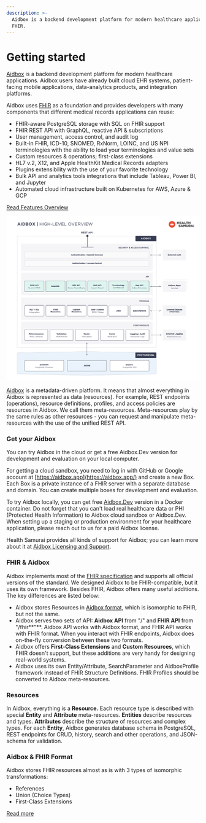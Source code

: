 ```yaml
---
description: >-
  Aidbox is a backend development platform for modern healthcare applications on
  FHIR.
---
```


# Getting started

[Aidbox](https://www.health-samurai.io/aidbox) is a backend development platform for modern healthcare applications. Aidbox users have already built cloud EHR systems, patient-facing mobile applications, data-analytics products, and integration platforms.

Aidbox uses [FHIR](https://www.hl7.org/fhir/overview.html) as a foundation and provides developers with many components that different medical records applications can reuse:

* FHIR-aware PostgreSQL storage with SQL on FHIR support
* FHIR REST API with GraphQL, reactive API & subscriptions
* User management, access control, and audit log
* Built-in FHIR, ICD-10, SNOMED, RxNorm, LOINC, and US NPI terminologies with the ability to load your terminologies and value sets
* Custom resources & operations; first-class extensions
* HL7 v.2, X12, and Apple HealthKit Medical Records adapters
* Plugins extensibility with the use of your favorite technology
* Bulk API and analytics tools integrations that include Tableau, Power BI, and Jupyter
* Automated cloud infrastructure built on Kubernetes for AWS, Azure & GCP

​[Read Features Overview](https://docs.aidbox.app/features)​

![](.gitbook/assets/1-aidbox.jpg)

​[Aidbox](https://www.health-samurai.io/aidbox) is a metadata-driven platform. It means that almost everything in Aidbox is represented as data \(resources\). For example, REST endpoints \(operations\), resource definitions, profiles, and access policies are resources in Aidbox. We call them meta-resources. Meta-resources play by the same rules as other resources - you can request and manipulate meta-resources with the use of the unified REST API.

### Get your Aidbox

You can try Aidbox in the cloud or get a free Aidbox.Dev version for development and evaluation on your local computer.

For getting a cloud sandbox, you need to log in with GitHub or Google account at [https://aidbox.app](https://aidbox.app/) and create a new Box. Each Box is a private instance of a FHIR server with a separate database and domain. You can create multiple boxes for development and evaluation.

To try Aidbox locally, you can get free [Aidbox.Dev](https://docs.aidbox.app/installation/setup-aidbox.dev) version in a Docker container. Do not forget that you can't load real healthcare data or PHI \(Protected Health Information\) to Aidbox cloud sandbox or Aidbox.Dev. When setting up a staging or production environment for your healthcare application, please reach out to us for a paid Aidbox license.

Health Samurai provides all kinds of support for Aidbox; you can learn more about it at [Aidbox Licensing and Support](https://docs.aidbox.app/editions-and-pricing).

### FHIR & Aidbox

Aidbox implements most of the [FHIR specification](https://www.hl7.org/fhir/) and supports all official versions of the standard. We designed Aidbox to be FHIR-compatible, but it uses its own framework. Besides FHIR, Aidbox offers many useful additions. The key differences are listed below:

* Aidbox stores Resources in [Aidbox format](https://docs.aidbox.app/basic-concepts/aidbox-and-fhir-formats), which is isomorphic to FHIR, but not the same.
* Aidbox serves two sets of API: **Aidbox API** from "/" and **FHIR API** from "/fhir**"**. Aidbox API works with Aidbox format, and FHIR API works with FHIR format. When you interact with FHIR endpoints, Aidbox does on-the-fly conversion between these two formats.
* Aidbox offers **First-Class Extensions** and **Custom Resources**, which FHIR doesn't support, but these additions are very handy for designing real-world systems.
* Aidbox uses its own Entity/Attribute, SearchParameter and AidboxProfile framework instead of FHIR Structure Definitions. FHIR Profiles should be converted to Aidbox meta-resources.

### Resources

In Aidbox, everything is a **Resource.** Each resource type is described with special **Entity** and **Attribute** meta-resources. **Entities** describe resources and types. **Attributes** describe the structure of resources and complex types. For each **Entity**, Aidbox generates database schema in PostgreSQL, REST endpoints for CRUD, history, search and other operations, and JSON-schema for validation.

### Aidbox & FHIR Format

Aidbox stores FHIR resources almost as is with 3 types of isomorphic transformations:

* References
* Union \(Choice Types\)
* First-Class Extensions

[Read more](https://docs.aidbox.app/basic-concepts/aidbox-and-fhir-formats)

